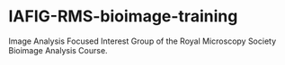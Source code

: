 # IAFIG-RMS-bioimage-training
Image Analysis Focused Interest Group of the Royal Microscopy Society Bioimage Analysis Course.
